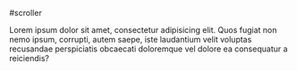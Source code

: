 
#scroller

Lorem ipsum dolor sit amet, consectetur adipisicing elit. Quos fugiat non nemo ipsum, corrupti, autem saepe, iste laudantium velit voluptas recusandae perspiciatis obcaecati doloremque vel dolore ea consequatur a reiciendis?
